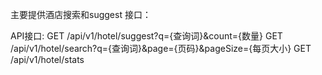 主要提供酒店搜索和suggest 接口：

API接口:
  GET  /api/v1/hotel/suggest?q={查询词}&count={数量}
  GET  /api/v1/hotel/search?q={查询词}&page={页码}&pageSize={每页大小}
  GET  /api/v1/hotel/stats
